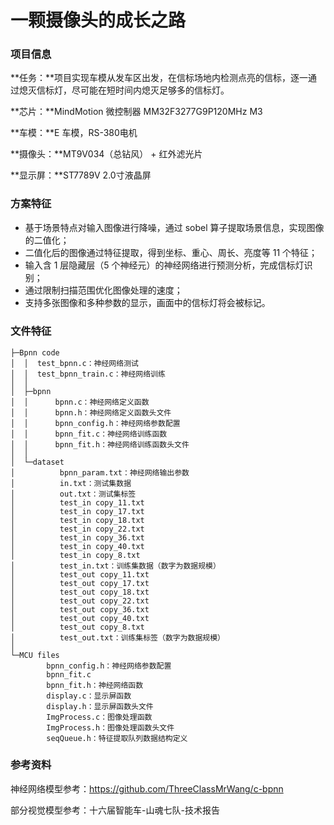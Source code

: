 # 一颗摄像头的成长之路



### 项目信息

**任务：**项目实现车模从发车区出发，在信标场地内检测点亮的信标，逐一通过熄灭信标灯，尽可能在短时间内熄灭足够多的信标灯。

**芯片：**MindMotion 微控制器 MM32F3277G9P120MHz M3

**车模：**E 车模，RS-380电机

**摄像头：**MT9V034（总钻风） + 红外滤光片

**显示屏：**ST7789V 2.0寸液晶屏



### 方案特征

- 基于场景特点对输入图像进行降噪，通过 sobel 算子提取场景信息，实现图像的二值化；
- 二值化后的图像通过特征提取，得到坐标、重心、周长、亮度等 11 个特征；
- 输入含 1 层隐藏层（5 个神经元）的神经网络进行预测分析，完成信标灯识别；
- 通过限制扫描范围优化图像处理的速度；
- 支持多张图像和多种参数的显示，画面中的信标灯将会被标记。

##### 

### 文件特征

```
├─Bpnn code
│  │  test_bpnn.c：神经网络测试
│  │  test_bpnn_train.c：神经网络训练
│  │  
│  ├─bpnn
│  │      bpnn.c：神经网络定义函数
│  │      bpnn.h：神经网络定义函数头文件
│  │      bpnn_config.h：神经网络参数配置
│  │      bpnn_fit.c：神经网络训练函数
│  │      bpnn_fit.h：神经网络训练函数头文件
│  │      
│  └─dataset
│          bpnn_param.txt：神经网络输出参数
│          in.txt：测试集数据
│          out.txt：测试集标签
│          test_in copy_11.txt
│          test_in copy_17.txt
│          test_in copy_18.txt
│          test_in copy_22.txt
│          test_in copy_36.txt
│          test_in copy_40.txt
│          test_in copy_8.txt
│          test_in.txt：训练集数据（数字为数据规模）
│          test_out copy_11.txt
│          test_out copy_17.txt
│          test_out copy_18.txt
│          test_out copy_22.txt
│          test_out copy_36.txt
│          test_out copy_40.txt
│          test_out copy_8.txt
│          test_out.txt：训练集标签（数字为数据规模）
│          
└─MCU files
        bpnn_config.h：神经网络参数配置
        bpnn_fit.c
        bpnn_fit.h：神经网络函数
        display.c：显示屏函数
        display.h：显示屏函数头文件
        ImgProcess.c：图像处理函数
        ImgProcess.h：图像处理函数头文件
        seqQueue.h：特征提取队列数据结构定义
```



### 参考资料

神经网络模型参考：https://github.com/ThreeClassMrWang/c-bpnn

部分视觉模型参考：十六届智能车-山魂七队-技术报告
